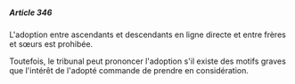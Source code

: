 ##### Article 346

L'adoption entre ascendants et descendants en ligne directe et entre frères et sœurs est prohibée.

Toutefois, le tribunal peut prononcer l'adoption s'il existe des motifs graves que l'intérêt de l'adopté commande de prendre en considération.

